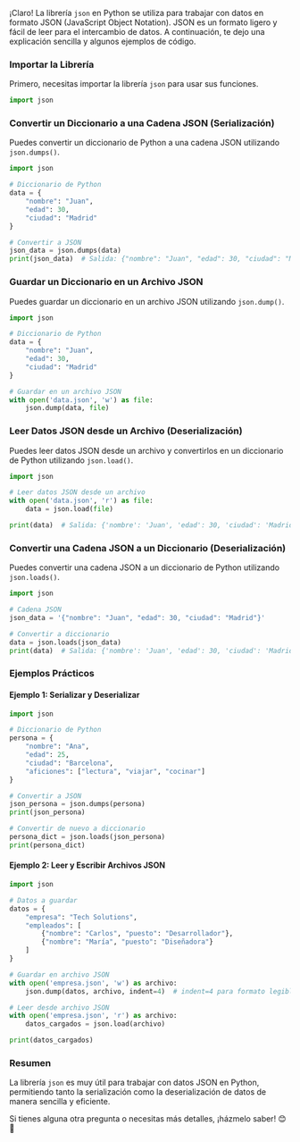 ¡Claro! La librería `json` en Python se utiliza para trabajar con datos en formato JSON (JavaScript Object Notation). JSON es un formato ligero y fácil de leer para el intercambio de datos. A continuación, te dejo una explicación sencilla y algunos ejemplos de código.

### Importar la Librería
Primero, necesitas importar la librería `json` para usar sus funciones.

```python
import json
```

### Convertir un Diccionario a una Cadena JSON (Serialización)
Puedes convertir un diccionario de Python a una cadena JSON utilizando `json.dumps()`.

```python
import json

# Diccionario de Python
data = {
    "nombre": "Juan",
    "edad": 30,
    "ciudad": "Madrid"
}

# Convertir a JSON
json_data = json.dumps(data)
print(json_data)  # Salida: {"nombre": "Juan", "edad": 30, "ciudad": "Madrid"}
```

### Guardar un Diccionario en un Archivo JSON
Puedes guardar un diccionario en un archivo JSON utilizando `json.dump()`.

```python
import json

# Diccionario de Python
data = {
    "nombre": "Juan",
    "edad": 30,
    "ciudad": "Madrid"
}

# Guardar en un archivo JSON
with open('data.json', 'w') as file:
    json.dump(data, file)
```

### Leer Datos JSON desde un Archivo (Deserialización)
Puedes leer datos JSON desde un archivo y convertirlos en un diccionario de Python utilizando `json.load()`.

```python
import json

# Leer datos JSON desde un archivo
with open('data.json', 'r') as file:
    data = json.load(file)

print(data)  # Salida: {'nombre': 'Juan', 'edad': 30, 'ciudad': 'Madrid'}
```

### Convertir una Cadena JSON a un Diccionario (Deserialización)
Puedes convertir una cadena JSON a un diccionario de Python utilizando `json.loads()`.

```python
import json

# Cadena JSON
json_data = '{"nombre": "Juan", "edad": 30, "ciudad": "Madrid"}'

# Convertir a diccionario
data = json.loads(json_data)
print(data)  # Salida: {'nombre': 'Juan', 'edad': 30, 'ciudad': 'Madrid'}
```

### Ejemplos Prácticos

#### Ejemplo 1: Serializar y Deserializar
```python
import json

# Diccionario de Python
persona = {
    "nombre": "Ana",
    "edad": 25,
    "ciudad": "Barcelona",
    "aficiones": ["lectura", "viajar", "cocinar"]
}

# Convertir a JSON
json_persona = json.dumps(persona)
print(json_persona)

# Convertir de nuevo a diccionario
persona_dict = json.loads(json_persona)
print(persona_dict)
```

#### Ejemplo 2: Leer y Escribir Archivos JSON
```python
import json

# Datos a guardar
datos = {
    "empresa": "Tech Solutions",
    "empleados": [
        {"nombre": "Carlos", "puesto": "Desarrollador"},
        {"nombre": "María", "puesto": "Diseñadora"}
    ]
}

# Guardar en archivo JSON
with open('empresa.json', 'w') as archivo:
    json.dump(datos, archivo, indent=4)  # indent=4 para formato legible

# Leer desde archivo JSON
with open('empresa.json', 'r') as archivo:
    datos_cargados = json.load(archivo)

print(datos_cargados)
```

### Resumen
La librería `json` es muy útil para trabajar con datos JSON en Python, permitiendo tanto la serialización como la deserialización de datos de manera sencilla y eficiente.

Si tienes alguna otra pregunta o necesitas más detalles, ¡házmelo saber! 😊🚀
